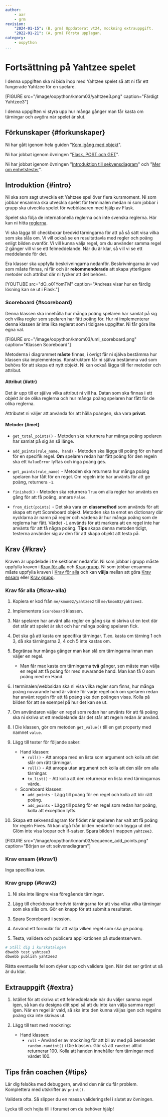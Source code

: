 ```yaml
---
author:
    - aar
    - grm
revision:
    "2024-01-15": (B, grm) Uppdaterat vt24, mockning extrauppgift.
    "2022-01-21": (A, grm) Första upplagan.
category:
    - oopython
...
```

Fortsättning på Yahtzee spelet
===================================

I denna uppgiften ska ni bida ihop med Yahtzee spelet så att ni får ett fungerade Yahtzee för en spelare.

<!--more-->

[FIGURE src="/image/oopython/kmom03/yahtzee3.png" caption="Färdigt Yahtzee3"]

I denna uppgiften vi styra upp hur många gånger man får kasta om tärningar och avgöra när spelet är slut.



Förkunskaper {#forkunskaper}
-----------------------

Ni har gått igenom hela guiden "[Kom igång med objekt](guide/kom-igang-med-objektorienterad-programmering-i-python)".

Ni har jobbat igenom övningen "[Flask, POST och GET](kunskap/flask-get-post)".

Ni har jobbat igenom övningen "[Introduktion till sekvensdiagram](kunskap/intro_till_sekvensdiagram)" och "[Mer om enhetstester](kunskap/unittest-i-python_2)".



Introduktion {#intro}
-----------------------

Ni ska som sagt utveckla ett Yahtzee spel över flera kursmoment. Ni som jobbar ensamma ska utveckla spelet för terminalen medan ni som jobbar i grupp ska utveckla spelet för webbläsaren med hjälp av Flask.

Spelet ska följa de internationella reglerna och inte svenska reglerna. Här kan ni hitta [reglerna](https://gamerules.com/rules/yahtzee-dice-game/).

Vi ska lägga till checkboxar bredvid tärningarna för att på så sätt visa vilka som ska slås om. Vi vill också se en resultattavla med regler och poäng enligt bilden ovanför. Vi vill kunna välja regel, om du använder samma regel 2 gånger vill vi se ett felmeddelande. När du är klar, så vill vi se ett meddelande för det.

Era klasser ska uppfylla beskrivningarna nedanför. Beskrivningarna är vad som måste finnas, ni får och är **rekommenderade** att skapa ytterligare metoder och attribut där ni tycker att det behövs.

[YOUTUBE src="dO_o01YomTM" caption="Andreas visar hur en färdig lösning kan se ut i Flask."]


### Scoreboard {#scoreboard}

Denna klassen ska innehålla hur många poäng spelaren har samlat på sig och vilka regler som spelaren har fått poäng för. Hur ni implementerar denna klassen är inte lika reglerat som i tidigare uppgifter. Ni får göra lite egna val.

[FIGURE src="/image/oopython/kmom03/uml_scoreboard.png" caption="Klassen Scoreboard"]

Metoderna i diagrammet **måste** finnas, i övrigt får ni själva bestämma hur klassen ska implementeras. Konstruktorn får ni själva bestämma vad som behövs för att skapa ett nytt objekt. Ni kan också lägga till fler metoder och attribut.

#### Attribut {#attr}

Det är upp till er själva vilka attribut ni vill ha. Datan som ska finnas i ett objekt är de olika reglerna och hur många poäng spelaren har fått för de olika reglerna.

Attributet ni väljer att använda för att hålla poängen, ska vara **privat**.



#### Metoder {#met}

- `get_total_points()` - Metoden ska returnera hur många poäng spelaren har samlat på sig än så länge.

- `add_points(rule_name, hand)` - Metoden ska lägga till poäng för en hand för en specifik regel. **Om** spelaren redan har fått poäng för den regeln ska ett `ValueError` lyftas och inga poäng ges.

- `get_points(rule_name)` - Metoden ska returnera hur många poäng spelaren har fått för en regel. Om regeln inte har använts för att ge poäng, returnera `-1`.

- `finished()` - Metoden ska returnera `True` om alla regler har använts en gång för att få poäng, annars `False`.

- `from_dict(points)` - Det ska vara en **classmethod** som används för att skapa ett nytt Scoreboard objekt. Metoden ska ta emot en dictionary där nycklarna är namn på regler och värdena är hur många poäng som de reglerna har fått. Värdet `-1` används för att markera att en regel inte har använts för att få några poäng. **Tips** skapa denna metoden tidigt, testerna använder sig av den för att skapa objekt att testa på.



Krav {#krav}
-----------------------

Kraven är uppdelade i tre sektioner nedanför. Ni som jobbar i grupp måste uppfylla kraven i [Krav för alla](#krav-alla) och [Krav grupp](#krav2). Ni som jobbar ensamma måste uppfylla kraven i [Krav för alla](#krav-alla) och kan **välja** mellan att göra [Krav ensam](#krav1) eller [Krav grupp](#krav2).

### Krav för alla {#krav-alla}

1. Kopiera er kod från `me/kmom02/yahtzee2` till `me/kmom03/yahtzee3`.

1. Implementera `Scoreboard` klassen.

1. När spelaren har använt alla regler en gång ska ni skriva ut en text där det står att spelet är slut och hur många poäng spelaren fick.

1. Det ska gå att kasta om specifika tärningar. T.ex. kasta om tärning 1 och 3, då ska tärningarna 2, 4 och 5 inte kastas om.

1. Begränsa hur många gånger man kan slå om tärningarna innan man väljer en regel.
    - Man får max kasta om tärningarna **två** gånger, sen måste man välja en regel att få poäng för med nuvarande hand. Man kan få 0 som poäng med en Hand.

1. I terminalen/webbsidan ska ni visa vilka regler som finns, hur många poäng nuvarande hand är värde för varje regel och om spelaren redan har använt regeln för att få poäng ska den poängen visas. Kolla på bilden för att se exempel på hur det kan se ut.

1. Om användaren väljer en regel som redan har använts för att få poäng ska ni skriva ut ett meddelande där det står att regeln redan är använd.

1. I Die klassen, gör om metoden `get_value()` till en get property med namnet `value`.

1. Lägg till tester för följande saker:
    - Hand klassen:
        - `roll()` - Att anropa med en lista som argument och kolla att det slår om rätt tärningar.
        - `roll()` - Att anropa utan argument och kolla att den slår om alla tärningar.
        - `to_list()` - Att kolla att den returnerar en lista med tärningarnas värde.
    - Scoreboard klassen:
        - `add_points` - Lägg till poäng för en regel och kolla att blir rätt poäng.
        - `add_points` - Lägg till poäng för en regel som redan har poäng, kolla att exception lyfts.

1. Skapa ett sekvensdiagram för flödet när spelaren har valt att få poäng för regeln Fives. Ni kan utgå från bilden nedanför och bygga ut det. Glöm inte visa loopar och if-satser. Spara bilden i mappen `yahtzee3`.

[FIGURE src="/image/oopython/kmom03/sequence_add_points.png" caption="Början av ett sekvensdiagram"]



### Krav ensam {#krav1}

Inga specifika krav.



### Krav grupp {#krav2}

1. Ni ska inte längre visa föregående tärningar.

1. Lägg till checkboxar bredvid tärningarna för att visa vilka vilka tärningar som ska slås om. Gör en knapp för att submit:a resultatet.

1. Spara Scoreboard i session.

1. Använd ett formulär för att välja vilken regel som ska ge poäng.

1. Testa, validera och publicera applikationen på studentservern.



```bash
# Ställ dig i kurskatalogen
dbwebb test yahtzee3
dbwebb publish yahtzee3
```

Rätta eventuella fel som dyker upp och validera igen. När det ser grönt ut så är du klar.



Extrauppgift {#extra}
-----------------------

1. Istället för att skriva ut ett felmeddelande när du väljer samma regel igen, så kan du designa ditt spel så att du inte kan välja samma regel igen. När en regel är vald, så ska inte den kunna väljas igen och regelns poäng ska inte skrivas ut.

1. Lägg till test med mockning:
    - Hand klassen:
        - `roll` - Använd er av mockning för att bli av med på beroendet `random.randint()` i Die klassen. Gör så att `randint` alltid returnerar 100. Kolla att handen innehåller fem tärningar med värdet 100.


Tips från coachen {#tips}
-----------------------

Lär dig felsöka med debuggern, använd den när du får problem. Komplettera med utskrifter av `print()`.

Validera ofta. Så slipper du en massa valideringsfel i slutet av övningen.

Lycka till och hojta till i forumet om du behöver hjälp!
